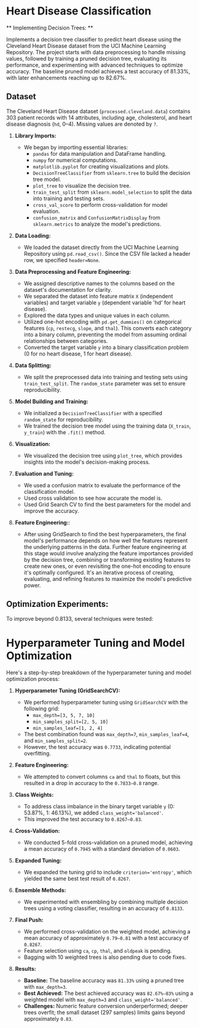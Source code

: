 # Heart Disease Classification 


** Implementing Decision Trees: **

Implements a decision tree classifier to predict heart disease using the Cleveland Heart Disease dataset from the UCI Machine Learning Repository. The project starts with data preprocessing to handle missing values, followed by training a pruned decision tree, evaluating its performance, and experimenting with advanced techniques to optimize accuracy. The baseline pruned model achieves a test accuracy of 81.33%, with later enhancements reaching up to 82.67%.

## Dataset
The Cleveland Heart Disease dataset (`processed.cleveland.data`) contains 303 patient records with 14 attributes, including age, cholesterol, and heart disease diagnosis (`hd`, 0–4). Missing values are denoted by `?`.

1.  **Library Imports:**
    *   We began by importing essential libraries:
        *   `pandas` for data manipulation and DataFrame handling.
        *   `numpy` for numerical computations.
        *   `matplotlib.pyplot` for creating visualizations and plots.
        *   `DecisionTreeClassifier` from `sklearn.tree` to build the decision tree model.
        *   `plot_tree` to visualize the decision tree.
        *   `train_test_split` from `sklearn.model_selection` to split the data into training and testing sets.
        *   `cross_val_score` to perform cross-validation for model evaluation.
        *   `confusion_matrix` and `ConfusionMatrixDisplay` from `sklearn.metrics` to analyze the model's predictions.

2.  **Data Loading:**
    *   We loaded the dataset directly from the UCI Machine Learning Repository using `pd.read_csv()`.  Since the CSV file lacked a header row, we specified `header=None`.

3.  **Data Preprocessing and Feature Engineering:**
    *   We assigned descriptive names to the columns based on the dataset's documentation for clarity.
    *   We separated the dataset into feature matrix `X` (independent variables) and target variable `y` (dependent variable 'hd' for heart disease).
    *   Explored the data types and unique values in each column.
    *   Utilized one-hot encoding with `pd.get_dummies()` on categorical features (`cp`, `restecg`, `slope`, and `thal`). This converts each category into a binary column, preventing the model from assuming ordinal relationships between categories.
    *   Converted the target variable `y` into a binary classification problem (0 for no heart disease, 1 for heart disease).

4.  **Data Splitting:**
    *   We split the preprocessed data into training and testing sets using `train_test_split`. The `random_state` parameter was set to ensure reproducibility.

5.  **Model Building and Training:**
    *   We initialized a `DecisionTreeClassifier` with a specified `random_state` for reproducibility.
    *   We trained the decision tree model using the training data (`X_train`, `y_train`) with the `.fit()` method.

6.  **Visualization:**
    *   We visualized the decision tree using `plot_tree`, which provides insights into the model's decision-making process.

7.  **Evaluation and Tuning:**
    *   We used a confusion matrix to evaluate the performance of the classification model.
    *   Used cross validation to see how accurate the model is.
    *   Used Grid Search CV to find the best parameters for the model and improve the accuracy.

8. **Feature Engineering:**:
    * After using GridSearch to find the best hyperparameters, the final model's performance depends on how well the features represent the underlying patterns in the data. Further feature engineering at this stage would involve analyzing the feature importances provided by the decision tree, combining or transforming existing features to create new ones, or even revisiting the one-hot encoding to ensure it's optimally configured. It's an iterative process of creating, evaluating, and refining features to maximize the model's predictive power.

## Optimization Experiments:
To improve beyond 0.8133, several techniques were tested:

# Hyperparameter Tuning and Model Optimization

Here's a step-by-step breakdown of the hyperparameter tuning and model optimization process:

1.  **Hyperparameter Tuning (GridSearchCV):**
    *   We performed hyperparameter tuning using `GridSearchCV` with the following grid:
        *   `max_depth=[3, 5, 7, 10]`
        *   `min_samples_split=[2, 5, 10]`
        *   `min_samples_leaf=[1, 2, 4]`
    *   The best combination found was `max_depth=7`, `min_samples_leaf=4`, and `min_samples_split=2`.
    *   However, the test accuracy was `0.7733`, indicating potential overfitting.

2.  **Feature Engineering:**
    *   We attempted to convert columns `ca` and `thal` to floats, but this resulted in a drop in accuracy to the `0.7833–0.8` range.

3.  **Class Weights:**
    *   To address class imbalance in the binary target variable `y` (0: 53.87%, 1: 46.13%), we added `class_weight='balanced'`.
    *   This improved the test accuracy to `0.8267–0.83`.

4.  **Cross-Validation:**
    *   We conducted 5-fold cross-validation on a pruned model, achieving a mean accuracy of `0.7945` with a standard deviation of `0.0603`.

5.  **Expanded Tuning:**
    *   We expanded the tuning grid to include `criterion='entropy'`, which yielded the same best test result of `0.8267`.

6.  **Ensemble Methods:**
    *   We experimented with ensembling by combining multiple decision trees using a voting classifier, resulting in an accuracy of `0.8133`.

7.  **Final Push:**
    *   We performed cross-validation on the weighted model, achieving a mean accuracy of approximately `0.79–0.81` with a test accuracy of `0.8267`.
    *   Feature selection using `ca`, `cp`, `thal`, and `oldpeak` is pending.
    *   Bagging with 10 weighted trees is also pending due to code fixes.

8.  **Results:**
    *   **Baseline:** The baseline accuracy was `81.33%` using a pruned tree with `max_depth=3`.
    *   **Best Achieved:** The best achieved accuracy was `82.67%–83%` using a weighted model with `max_depth=3` and `class_weight='balanced'`.
    *   **Challenges:** Numeric feature conversion underperformed; deeper trees overfit; the small dataset (297 samples) limits gains beyond approximately `0.83`.
